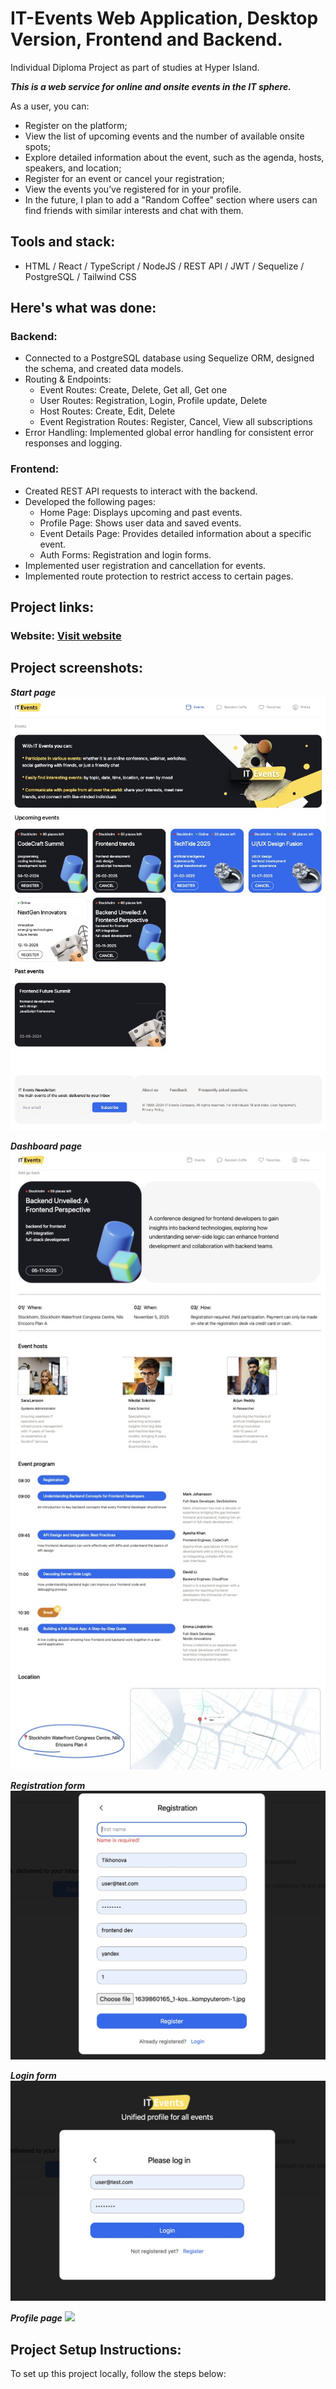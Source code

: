 # IT-Events Web Application, Desktop Version, Frontend and Backend.
Individual Diploma Project as part of studies at Hyper Island.

***This is a web service for online and onsite events in the IT sphere.*** 

As a user, you can:
* Register on the platform;
* View the list of upcoming events and the number of available onsite spots;
* Explore detailed information about the event, such as the agenda, hosts, speakers, and location;
* Register for an event or cancel your registration;
* View the events you’ve registered for in your profile.
* In the future, I plan to add a "Random Coffee" section where users can find friends with similar interests and chat with them.

## Tools and stack: 
* HTML / React / TypeScript / NodeJS /  REST API / JWT / Sequelize / PostgreSQL / Tailwind CSS
  
## Here's what was done:
### Backend: 
* Connected to a PostgreSQL database using Sequelize ORM, designed the schema, and created data models.
* Routing & Endpoints:
  * Event Routes: Create, Delete, Get all, Get one
  * User Routes: Registration, Login, Profile update, Delete
  * Host Routes: Create, Edit, Delete
  * Event Registration Routes: Register, Cancel, View all subscriptions
* Error Handling: Implemented global error handling for consistent error responses and logging.

### Frontend:
* Created REST API requests to interact with the backend.
* Developed the following pages:
  * Home Page: Displays upcoming and past events.
  * Profile Page: Shows user data and saved events.
  * Event Details Page: Provides detailed information about a specific event.
  * Auth Forms: Registration and login forms.
* Implemented user registration and cancellation for events.
* Implemented route protection to restrict access to certain pages.

## Project links:
### Website: [Visit website]()

## Project screenshots:
***Start page***
![](./client/src/assets/main-page.jpg)

***Dashboard page***
![](./client/src/assets/one-event-page.jpg)

***Registration form***
![](./client/src/assets/registration.jpg)

***Login form***
![](./client/src/assets/login.jpg)

***Profile page***
![](./client/src/assets/.jpg)


## Project Setup Instructions:
To set up this project locally, follow the steps below:


